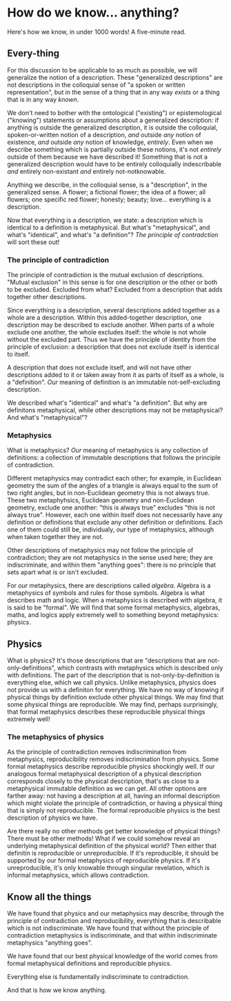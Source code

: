 # How do we know... anything?

Here's how we know, in under 1000 words! A five-minute read.

## Every-thing

For this discussion to be applicable to as much as possible, we will generalize the notion of a description. These "generalized descriptions" are not descriptions in the colloquial sense of "a spoken or written representation", but in the sense of a thing that in any way *exists* or a thing that is in any way *known*.

We don't need to bother with the ontological ("existing") or epistemological ("knowing") statements or assumptions about a generalized description: if anything is outside the generalized description, it is outside the colloquial, spoken-or-written notion of a description, *and* outside *any* notion of existence, *and* outside *any* notion of knowledge, *entirely*. Even when we describe something which is partially outside these notions, it's not *entirely* outside of them because we have described it! Something that is not a generalized description would have to be entirely colloquially indescribable *and* entirely non-existant *and* entirely not-notknowable.

Anything we describe, in the colloquial sense, is a "description", in the generalized sense. A flower; a fictional flower; the idea of a flower; all flowers; one specific red flower; honesty; beauty; love... everything is a description.

Now that everything is a description, we state: a description which is identical to a definition is metaphysical. But what's "metaphysical", and what's "identical", and what's "a definition"? *The principle of contradction* will sort these out!

### The principle of contradiction

The principle of contradiction is the mutual exclusion of descriptions. "Mutual exclusion" in this sense is for one description or the other or both to be excluded. Excluded from what? Excluded from a description that adds together other descriptions.

Since everything is a description, several descriptions added together as a whole are a description. Within this added-together description, one description may be described to exclude another. When parts of a whole exclude one another, the whole excludes itself: the whole is not whole without the excluded part. Thus we have the principle of identity from the principle of exclusion: a description that does not exclude itself is identical to itself.

A description that does not exclude itself, and will not have other descriptions added to it or taken away from it as parts of itself as a whole, is a "definition". *Our* meaning of definition is an immutable not-self-excluding description.

We described what's "identical" and what's "a definition". But why are definitons metaphysical, while other descriptions may not be metaphysical? And what's "metaphysical"?

### Metaphysics

What is metaphysics? *Our* meaning of metaphysics is any collection of definitions: a collection of immutable descriptions that follows the principle of contradiction.

Different metaphysics may contradict each other; for example, in Euclidean geometry the sum of the angles of a triangle is always equal to the sum of two right angles, but in non-Euclidean geometry this is not always true. These two metaphyhsics, Euclidean geometry and non-Euclidean geometry, exclude one another: "this is always true" excludes "this is not always true". However, each one within itself does not necessarily have any definition or definitions that exclude any other definition or definitions. Each one of them could still be, individualy, *our* type of metaphysics, although when taken together they are not.

Other descriptions of metaphysics may not follow the principle of contradiction; they are not metaphysics in the sense used here; they are indiscriminate, and within them "anything goes": there is no principle that sets apart what is or isn't excluded.

For *our* metaphysics, there are descriptions called *algebra*. Algebra is a metaphysics of symbols and rules for those symbols. Algebra is what describes math and logic. When a metaphysics is described with algebra, it is said to be "formal". We will find that some formal metaphysics, algebras, maths, and logics apply extremely well to something beyond metaphysics: physics.

## Physics

What is physics? It's those descriptions that are "descriptions that are not-only-definitions", which contrasts with metaphysics which is described only with definitions. The part of the description that is not-only-by-definition is everything else, which we call physics. Unlike metaphysics, physics does not provide us with a definiton for everything. We have no way of knowing if physical things by definition exclude other physical things. We may find that some physical things are reproducible. We may find, perhaps surprisingly, that formal metaphysics describes these reproducible physical things extremely well!

### The metaphysics of physics

As the principle of contradiction removes indiscrimination from metaphysics, reproducibility removes indiscrimination from physics. Some formal metaphysics describe reproducible physics shockingly well. If our analogous formal metaphysical description of a physical description corresponds closely to the physical description, that's as close to a metaphysical immutable definition as we can get. All other options are farther away: not having a description at all, having an informal description which might violate the principle of contradiction, or having a physical thing that is simply not reproducible. The formal reproducible physics is the best description of physics we have.

Are there really no other methods get better knowledge of physical things? There must be other methods! What if we could somehow reveal an underlying metaphysical definition of the physical world? Then either that definitin is reproducible or unreproducible. If it's reproducible, it should be supported by our formal metaphysics of reproducible physics. If it's unreproducible, it's only knowable through singular revelation, which is informal metaphysics, which allows contradiction.

## Know all the things

We have found that physics and our metaphysics may describe, through the principle of contradiction and reproducibility, everything that is describable which is not indiscriminate. We have found that without the principle of contradiction metaphysics is indiscriminate, and that within indiscriminate metaphysics "anything goes".

We have found that our best physical knowledge of the world comes from formal metaphysical definitions and reproducible physics.

Everything else is fundamentally indiscriminate to contradiction.

And that is how we know anything.
